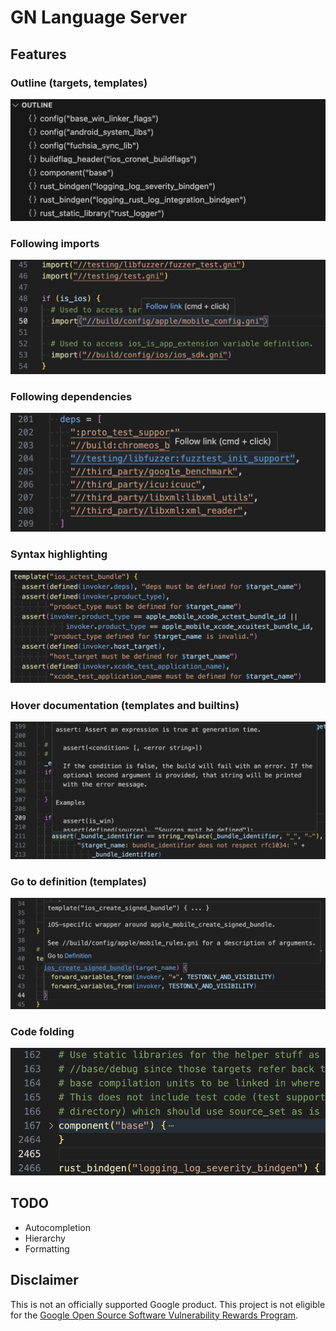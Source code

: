 # GN Language Server

## Features

### Outline (targets, templates)

![Outline](./docs/screenshots/outline.png)

### Following imports

![Following imports](./docs/screenshots/following_imports.png)

### Following dependencies

![Following dependencies](./docs/screenshots/following_dependencies.png)

### Syntax highlighting

![Syntax highlighting](./docs/screenshots/syntax_highlighting.png)

### Hover documentation (templates and builtins)

![Hover documentation](./docs/screenshots/hover_documentation.png)

### Go to definition (templates)

![Go to definition](./docs/screenshots/go_to_definition.png)

### Code folding

![Code folding](./docs/screenshots/code_folding.png)

## TODO

- Autocompletion
- Hierarchy
- Formatting

## Disclaimer

This is not an officially supported Google product. This project is not
eligible for the [Google Open Source Software Vulnerability Rewards
Program](https://bughunters.google.com/open-source-security).
